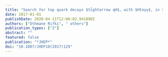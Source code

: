 ```yaml
---
title: "Search for top quark decays $ti̊ghtarrow qH$, with $Htoγγ$, in $sqrts=13$ TeV $pp$ collisions using the ATLAS detector"
date: 2017-01-01
publishDate: 2020-04-11T12:00:02.941090Z
authors: ["Othmane Rifki", " others"]
publication_types: ["2"]
abstract: ""
featured: false
publication: "*JHEP*"
doi: "10.1007/JHEP10(2017)129"
---
```


